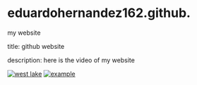 # eduardohernandez162.github.
my website

title: github website

description: here is the video of my website


[![west lake]({https://encrypted-tbn0.gstatic.com/images?q=tbn:ANd9GcRXKbEqMt0dGvlM8Dyv81lLueP8QH_X3s6nElB07HWUdyK_76k:https://i.ytimg.com/vi/yimlIZEJwPY/maxresdefault.jpg&usqp=CAU})]({https://www.youtube-nocookie.com/embed/wbysDvxmgd0} "https://www.youtube-nocookie.com/embed/wbysDvxmgd0")
[![example](https://img.youtube.com/vi/VIDEO-ID/0.jpg)](http://www.youtube.com/watch?v=VIDEO-ID)
